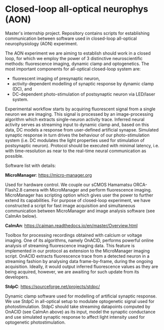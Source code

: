 # Closed-loop all-optical neurophys (AON)
Master's internship project. Repository contains scripts for establishing communication between software used in closed-loop all-optical neurophysiology (AON) experiment.

The AON experiment we are aiming to establish should work in a closed loop, for which we employ the power of 3 distinctive neuroscientific methods: fluorescence imaging, dynamic clamp and optogenetics. The most important components for all-optical closed-loop system are:
* fluorescent imaging of presynaptic neuron,
* activity-dependent modelling of synaptic response by dynamic clamp (DC), and
* DC-dependent photo-stimulation of postsynaptic neuron via LED/laser system. 

Experimental workflow starts by acquiring fluorescent signal from a single neuron we are imaging. This signal is processed by an image-processing algorithm which extracts single-neuron activity trace. Inferred neural activity serves as streaming input to dynamic clamp and, based on this data, DC models a response from user-defined artificial synapse. Simulated synaptic response in turn drives the behaviour of our photo-stimulation system (i.e. DC modulates the light properties used for stimulation of postsynaptic neuron). Protocol should be executed with minimal latency, i.e. with time-resolution as near to the real-time neural communication as possible.

Software list with details:

**MicroManager**: https://micro-manager.org


Used for hardware control. We couple our sCMOS Hamamatsu ORCA-Flash2.8 camera with MicroManager and perform fluorescence imaging. MicroManager has scripting option which gives user the power to further extend its capabilities. For purpose of closed-loop experiment, we have constructed a script for fast image acquisition and simultaneous communication between MicroManager and image analysis software (see CaImAn below).

**CaImAn**: https://caiman.readthedocs.io/en/master/Overview.html


Toolbox for processing recordings obtained with calcium or voltage imaging. One of its algorithms, namely OnACID, performs powerful online analysis of streaming fluorescence imaging data. This feature is implemented in our protocol as extension to the MicroManager imaging script. OnACID extracts fluorescence trace from a detected neuron in a streaming fashion by analysing data frame-by-frame, during the ongoing acquisition. Ideally, it would output inferred fluorescence values as they are being acquired, however, we are awaiting for such update from its developers.

**StdpC**: https://sourceforge.net/projects/stdpc/


Dynamic clamp software used for modelling of artificial synaptic response. We use StdpC in all-optical setup to modulate optogenetic signal used for photostimulation. StdpC should take streaming datapoints computed by OnACID (see CaImAn above) as its input, model the synaptic conductance and use simulated synaptic response to affect light intensity used for optogenetic photostimulation.

